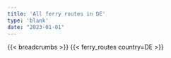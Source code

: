 ```yaml
---
title: 'All ferry routes in DE'
type: 'blank'
date: "2023-01-01"
---
```


{{< breadcrumbs >}}
{{< ferry_routes country=DE >}}
